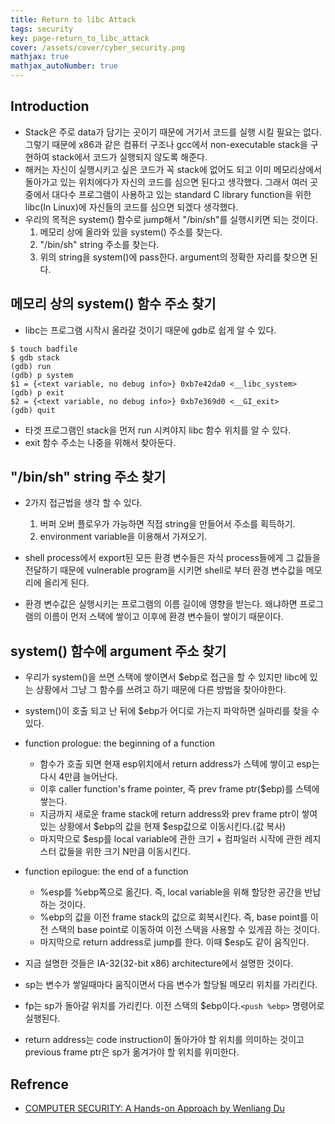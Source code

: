 ```yaml
---
title: Return to libc Attack
tags: security
key: page-return_to_libc_attack
cover: /assets/cover/cyber_security.png
mathjax: true
mathjax_autoNumber: true
---
```


## Introduction

* Stack은 주로 data가 담기는 곳이기 때문에 거기서 코드를 실행 시킬 필요는 없다. 그렇기 때문에 x86과 같은 컴퓨터 구조나 gcc에서 non-executable stack을 구현하여 stack에서 코드가 실행되지 않도록 해준다.
* 해커는 자신이 실행시키고 싶은 코드가 꼭 stack에 없어도 되고 이미 메모리상에서 돌아가고 있는 위치에다가 자신의 코드를 심으면 된다고 생각했다. 그래서 여러 곳 중에서 대다수 프로그램이 사용하고 있는 standard C library function을 위한 libc(In Linux)에 자신들의 코드를 심으면 되겠다 생각했다.
* 우리의 목적은 system() 함수로 jump해서 "/bin/sh"를 실행시키면 되는 것이다.
    1. 메모리 상에 올라와 있을 system() 주소를 찾는다.
    1. "/bin/sh" string 주소를 찾는다.
    1. 위의 string을 system()에 pass한다. argument의 정확한 자리를 찾으면 된다.

## 메모리 상의 system() 함수 주소 찾기

* libc는 프로그램 시작시 올라갈 것이기 때문에 gdb로 쉽게 알 수 있다.
```shell
$ touch badfile
$ gdb stack
(gdb) run
(gdb) p system
$1 = {<text variable, no debug info>} 0xb7e42da0 <__libc_system>
(gdb) p exit
$2 = {<text variable, no debug info>} 0xb7e369d0 <__GI_exit>
(gdb) quit
```
* 타겟 프로그램인 stack을 먼저 run 시켜야지 libc 함수 위치를 알 수 있다.
* exit 함수 주소는 나중을 위해서 찾아둔다.

## "/bin/sh" string 주소 찾기

* 2가지 접근법을 생각 할 수 있다.
    1. 버퍼 오버 플로우가 가능하면 직접 string을 만들어서 주소를 획득하기.
    1. environment variable을 이용해서 가져오기.

* shell process에서 export된 모든 환경 변수들은 자식 process들에게 그 값들을 전달하기 때문에 vulnerable program을 시키면 shell로 부터 환경 변수값을 메모리에 올리게 된다.
* 환경 변수값은 실행시키는 프로그램의 이름 길이에 영향을 받는다. 왜냐하면 프로그램의 이름이 먼저 스택에 쌓이고 이후에 환경 변수들이 쌓이기 때문이다.

## system() 함수에 argument 주소 찾기

* 우리가 system()을 쓰면 스택에 쌓이면서 $ebp로 접근을 할 수 있지만 libc에 있는 상황에서 그냥 그 함수를 쓰려고 하기 때문에 다른 방법을 찾아야한다.
* system()이 호출 되고 난 뒤에 $ebp가 어디로 가는지 파악하면 실마리를 찾을 수 있다.
* function prologue: the beginning of a function
    * 함수가 호출 되면 현재 esp위치에서 return address가 스텍에 쌓이고 esp는 다시 4만큼 늘어난다. 
    * 이후 caller function's frame pointer, 즉 prev frame ptr($ebp)를 스텍에 쌓는다.
    * 지금까지 새로운 frame stack에 return address와 prev frame ptr이 쌓여있는 상황에서 $ebp의 값을 현재 $esp값으로 이동시킨다.(값 복사)
    * 마지막으로 $esp를 local variable에 관한 크기 + 컴파일러 시작에 관한 레지스터 값들을 위한 크기 N만큼 이동시킨다.
* function epilogue: the end of a function
    * %esp를 %ebp쪽으로 옮긴다. 즉, local variable을 위해 할당한 공간을 반납하는 것이다.
    * %ebp의 값을 이전 frame stack의 값으로 회복시킨다. 즉, base point를 이전 스택의 base point로 이동하여 이전 스택을 사용할 수 있게끔 하는 것이다.
    * 마지막으로 return address로 jump를 한다. 이때 $esp도 같이 움직인다. 
* 지금 설명한 것들은 IA-32(32-bit x86) architecture에서 설명한 것이다.

* sp는 변수가 쌓일때마다 움직이면서 다음 변수가 할당될 메모리 위치를 가리킨다.
* fp는 sp가 돌아갈 위치를 가리킨다. 이전 스택의 $ebp이다.```<push %ebp>``` 명령어로 실행된다.
* return address는 code instruction이 돌아가야 할 위치를 의미하는 것이고 previous frame ptr은 sp가 옮겨가야 할 위치를 위미한다.

## Refrence

* [COMPUTER SECURITY: A Hands-on Approach by Wenliang Du](https://www.amazon.com/Computer-Security-Hands-Approach-Wenliang/dp/154836794X)